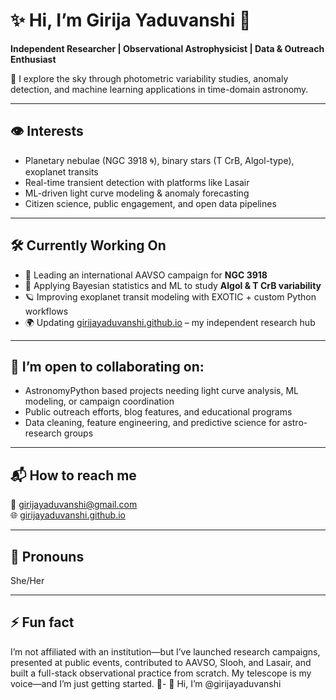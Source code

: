 # ✨ Hi, I’m Girija Yaduvanshi 👋  
**Independent Researcher | Observational Astrophysicist | Data & Outreach Enthusiast**

🔭 I explore the sky through photometric variability studies, anomaly detection, and machine learning applications in time-domain astronomy.

---

## 👁️ Interests  
- Planetary nebulae (NGC 3918 🌀), binary stars (T CrB, Algol-type), exoplanet transits  
- Real-time transient detection with platforms like Lasair  
- ML-driven light curve modeling & anomaly forecasting  
- Citizen science, public engagement, and open data pipelines  

---

## 🛠️ Currently Working On
- 📡 Leading an international AAVSO campaign for **NGC 3918**  
- 🧠 Applying Bayesian statistics and ML to study **Algol & T CrB variability**  
- 🪐 Improving exoplanet transit modeling with EXOTIC + custom Python workflows  
- 🌍 Updating [girijayaduvanshi.github.io](https://girijayaduvanshi.github.io) – my independent research hub

---

## 🤝 I’m open to collaborating on:
- AstronomyPython based projects needing light curve analysis, ML modeling, or campaign coordination  
- Public outreach efforts, blog features, and educational programs  
- Data cleaning, feature engineering, and predictive science for astro-research groups

---

## 📬 How to reach me
📧 girijayaduvanshi@gmail.com  
🌐 [girijayaduvanshi.github.io](https://girijayaduvanshi.github.io)

---

## 🌈 Pronouns
She/Her

---

## ⚡ Fun fact
I’m not affiliated with an institution—but I’ve launched research campaigns, presented at public events, contributed to AAVSO, Slooh, and Lasair, and built a full-stack observational practice from scratch. My telescope is my voice—and I’m just getting started. 🌌- 👋 Hi, I’m @girijayaduvanshi


<!---
girijayaduvanshi/girijayaduvanshi is a ✨ special ✨ repository because its `README.md` (this file) appears on your GitHub profile.
You can click the Preview link to take a look at your changes.
--->
